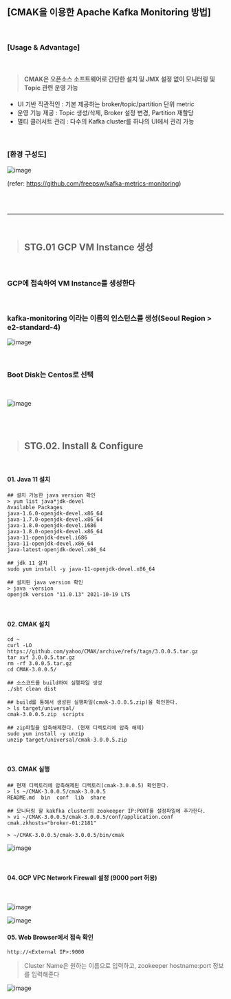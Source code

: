 ## [CMAK을 이용한 Apache Kafka Monitoring 방법]

<br>

### [Usage & Advantage]

<br>

> #### CMAK은 오픈소스 소프트웨어로 간단한 설치 및 JMX 설정 없이 모니터링 및 Topic 관련 운영 가능
> 
- UI 기반 직관적인 : 기본 제공하는 broker/topic/partition 단위 metric
- 운영 기능 제공 : Topic 생성/삭제, Broker 설정 변경, Partition 재할당
- 멀티 클러서트 관리 : 다수의 Kafka cluster를 하나의 UI에서 관리 가능

<br>

### [환경 구성도]

![image](https://user-images.githubusercontent.com/30817824/172540169-0d085e9a-097f-4a42-b72e-23dd82cefec1.png)

(refer: https://github.com/freepsw/kafka-metrics-monitoring)

<br><br>

----------------------------------------------------

<br>

> ##  STG.01 GCP VM Instance 생성

<br>

###  GCP에 접속하여 VM Instance를 생성한다


<br>

### kafka-monitoring 이라는 이름의 인스턴스를 생성(Seoul Region > e2-standard-4)

![image](https://user-images.githubusercontent.com/30817824/172540467-10c885e3-279c-4d42-8053-8bbd6f54d61a.png)

<br>

### Boot Disk는 Centos로 선택

<br>

![image](https://user-images.githubusercontent.com/30817824/172509380-4ad29e2c-00ba-4ed0-aee9-f5ab8a5f5f1b.png)

<br><br>

> ## STG.02. Install & Configure

<br>

#### 01. Java 11 설치

```
## 설치 가능한 java version 확인
> yum list java*jdk-devel
Available Packages
java-1.6.0-openjdk-devel.x86_64
java-1.7.0-openjdk-devel.x86_64 
java-1.8.0-openjdk-devel.i686 
java-1.8.0-openjdk-devel.x86_64  
java-11-openjdk-devel.i686  
java-11-openjdk-devel.x86_64
java-latest-openjdk-devel.x86_64 

## jdk 11 설치
sudo yum install -y java-11-openjdk-devel.x86_64

## 설치된 java version 확인
> java -version
openjdk version "11.0.13" 2021-10-19 LTS
```

<br>

#### 02. CMAK 설치

```
cd ~
curl -LO https://github.com/yahoo/CMAK/archive/refs/tags/3.0.0.5.tar.gz
tar xvf 3.0.0.5.tar.gz
rm -rf 3.0.0.5.tar.gz
cd CMAK-3.0.0.5/

## 소스코드를 build하여 실행파일 생성
./sbt clean dist

## build를 통해서 생성된 실행파일(cmak-3.0.0.5.zip)을 확인한다.
> ls target/universal/
cmak-3.0.0.5.zip  scripts

## zip파일을 압축해제한다. (현재 디렉토리에 압축 해제)
sudo yum install -y unzip
unzip target/universal/cmak-3.0.0.5.zip
```

<br>

#### 03. CMAK 실행
```
## 현재 디렉토리에 압축해제된 디렉토리(cmak-3.0.0.5) 확인한다. 
> ls ~/CMAK-3.0.0.5/cmak-3.0.0.5
README.md  bin  conf  lib  share

## 모니터링 할 kakfka cluster의 zookeeper IP:PORT를 설정파일에 추가한다. 
> vi ~/CMAK-3.0.0.5/cmak-3.0.0.5/conf/application.conf
cmak.zkhosts="broker-01:2181"

> ~/CMAK-3.0.0.5/cmak-3.0.0.5/bin/cmak
```

![image](https://user-images.githubusercontent.com/30817824/172545940-fac3365c-4d62-4fb0-9ae1-d20f9893bba8.png)

<br>

#### 04. GCP VPC Network Firewall 설정 (9000 port 허용)

<br>

![image](https://user-images.githubusercontent.com/30817824/172518925-0a960d8a-8a56-4d92-9af6-bf24231fcf53.png)

![image](https://user-images.githubusercontent.com/30817824/172541307-5011100c-2428-4d12-aa07-93d52feeb89d.png)



#### 05. Web Browser에서 접속 확인

```
http://<External IP>:9000
```

> Cluster Name은 원하는 이름으로 입력하고, zookeeper hostname:port 정보를 입력해준다

![image](https://user-images.githubusercontent.com/30817824/172543054-8decf74f-f6a5-418b-a63b-6e09ad2a14a5.png)
